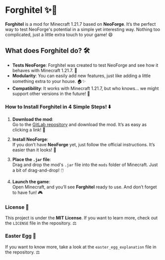 # Forghitel ✨🚀

**Forghitel** is a mod for Minecraft 1.21.7 based on **NeoForge**. It’s the perfect way to test NeoForge's potential in a simple yet interesting way. Nothing too complicated, just a little extra touch to your game! 😄

## What does Forghitel do? 🛠️

- **Tests NeoForge**: Forghitel was created to test NeoForge and see how it behaves with Minecraft 1.21.7. 🚀
- **Modularity**: You can easily add new features, just like adding a little something extra to your house. 🏠✨
- **Compatibility**: It works with Minecraft 1.21.7, but who knows… we might support other versions in the future! 🎉

### How to Install Forghitel in 4 Simple Steps! ⬇️

1. **Download the mod**:  
   Go to the [GitLab repository](https://gitlab.com/BlackWyrm14/forghitel) and download the mod. It’s as easy as clicking a link! 🍪

2. **Install NeoForge**:  
   If you don’t have **NeoForge** yet, just follow the official instructions. It’s easier than it looks! 🧩

3. **Place the `.jar` file**:  
   Drag and drop the mod's `.jar` file into the `mods` folder of Minecraft. Just a bit of drag-and-drop! 🖱️

4. **Launch the game**:  
   Open Minecraft, and you’ll see **Forghitel** ready to use. And don’t forget to have fun! 🎮

### License 📜

This project is under the **MIT License**. If you want to learn more, check out the `LICENSE` file in the repository. ⚖️

### Easter Egg 🎉

If you want to know more, take a look at the `easter_egg_explanation` file in the repository. ⚖️

